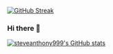 [![GitHub Streak](https://github-readme-streak-stats.herokuapp.com?user=steveanthony999&theme=radical)](https://git.io/streak-stats)

### Hi there 👋

<!--
**steveanthony999/steveanthony999** is a ✨ _special_ ✨ repository because its `README.md` (this file) appears on your GitHub profile.

Here are some ideas to get you started:

- 🔭 I’m currently working on ...
- 🌱 I’m currently learning ...
- 👯 I’m looking to collaborate on ...
- 🤔 I’m looking for help with ...
- 💬 Ask me about ...
- 📫 How to reach me: ...
- 😄 Pronouns: ...
- ⚡ Fun fact: ...
-->

[![steveanthony999's GitHub stats](https://github-readme-stats.vercel.app/api?username=steveanthony999&theme=radical)](https://github.com/steveanthony999/github-readme-stats)
